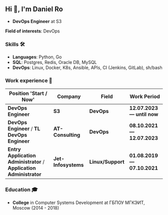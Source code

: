 ## Hi 👋, I'm Daniel Ro

- **DevOps Engineer** at S3

**Field of interests**: DevOps

### Skills 🛠️
- **Languages**: Python, Go
- **SQL**: Postgres, Redis, Oracle DB, MySQL 
- **DevOps**: Linux, Docker, K8s, Ansible, APIs, CI (Jenkins, GitLab), sh/bash

### Work experience 👔
| Position 'Start / Now'                                              | Company        | Field                           | Work Period                |
|---------------------------------------------------------------------| -------------- | ------------------------------- | -------------------------- |
| **DevOps Engineer**                        | **S3**    | **DevOps**      | **12.07.2023 — until now** |
| **DevOps Engineer** / **TL DevOps Engineer**                        | **AT-Consulting**    | **DevOps**      | **08.10.2021 — 12.07.2023** |
| **Entry Application Administrator** / **Application Administrator** | **Jet-Infosystems**    | **Linux/Support**      | **01.08.2019 — 07.10.2021** |

### Education 🎓
- **College** in Computer Systems Development at ГБПОУ МГКЭИТ, Moscow (2014 - 2018)
